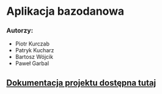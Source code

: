 # Aplikacja bazodanowa

### Autorzy:
- Piotr Kurczab
- Patryk Kucharz
- Bartosz Wójcik
- Paweł Garbal

## [Dokumentacja projektu dostępna tutaj](https://github.com/PiotrKurczab/aplikacja_bazodanowa/blob/main/Aplikacja%20Bazodanowa.pdf)
